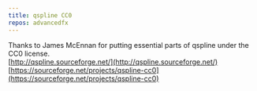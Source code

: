 ```yaml
---
title: qspline CC0
repos: advancedfx
---
```

Thanks to James McEnnan for putting essential parts of qspline under the CC0 license.  
[http://qspline.sourceforge.net/](http://qspline.sourceforge.net/)  
[https://sourceforge.net/projects/qspline-cc0](https://sourceforge.net/projects/qspline-cc0)